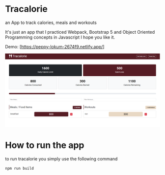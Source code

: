 # Tracalorie

an App to track calories, meals and workouts

It's just an app that I practiced Webpack, Bootstrap 5 and Object Oriented Programming concepts in Javascript I hope you like it.

Demo: [https://peppy-lokum-2674f9.netlify.app/]

<img src="./images/screenshot.png">

# How to run the app

to run tracalorie you simply use the following command

```js
npm run build
```

